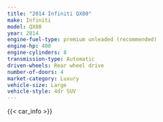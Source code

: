 ```yaml
---
title: "2014 Infiniti QX80"
make: Infiniti
model: QX80
year: 2014
engine-fuel-type: premium unleaded (recommended)
engine-hp: 400
engine-cylinders: 8
transmission-type: Automatic
driven-wheels: Rear wheel drive
number-of-doors: 4
market-category: Luxury
vehicle-size: Large
vehicle-style: 4dr SUV
---
```


{{< car_info >}}
